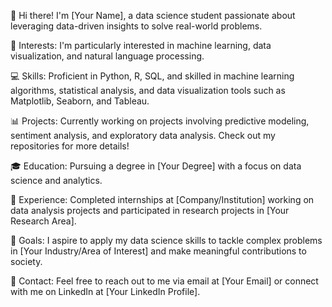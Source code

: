 👋 Hi there! I'm [Your Name], a data science student passionate about leveraging data-driven insights to solve real-world problems.

🧠 Interests: I'm particularly interested in machine learning, data visualization, and natural language processing.

💻 Skills: Proficient in Python, R, SQL, and skilled in machine learning algorithms, statistical analysis, and data visualization tools such as Matplotlib, Seaborn, and Tableau.

📊 Projects: Currently working on projects involving predictive modeling, sentiment analysis, and exploratory data analysis. Check out my repositories for more details!

🎓 Education: Pursuing a degree in [Your Degree] with a focus on data science and analytics.

💼 Experience: Completed internships at [Company/Institution] working on data analysis projects and participated in research projects in [Your Research Area].

🎯 Goals: I aspire to apply my data science skills to tackle complex problems in [Your Industry/Area of Interest] and make meaningful contributions to society.

📧 Contact: Feel free to reach out to me via email at [Your Email] or connect with me on LinkedIn at [Your LinkedIn Profile].
